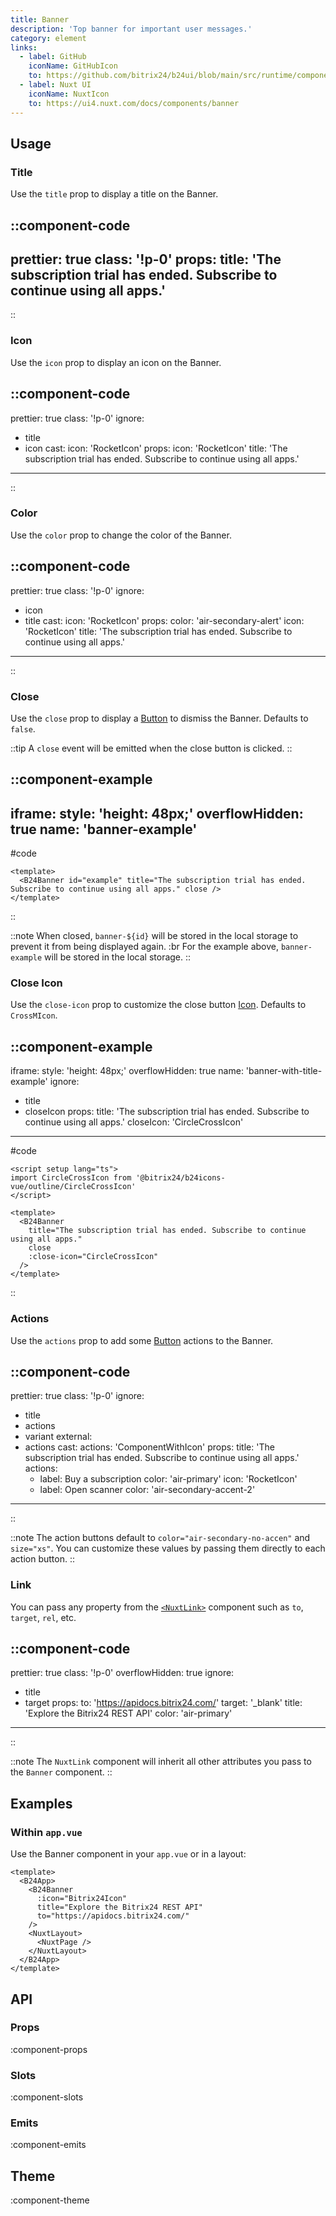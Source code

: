 ```yaml
---
title: Banner
description: 'Top banner for important user messages.'
category: element
links:
  - label: GitHub
    iconName: GitHubIcon
    to: https://github.com/bitrix24/b24ui/blob/main/src/runtime/components/Banner.vue
  - label: Nuxt UI
    iconName: NuxtIcon
    to: https://ui4.nuxt.com/docs/components/banner
---
```


## Usage

### Title

Use the `title` prop to display a title on the Banner.

::component-code
---
prettier: true
class: '!p-0'
props:
  title: 'The subscription trial has ended. Subscribe to continue using all apps.'
---
::

### Icon

Use the `icon` prop to display an icon on the Banner.

::component-code
---
prettier: true
class: '!p-0'
ignore:
  - title
  - icon
cast:
  icon: 'RocketIcon'
props:
  icon: 'RocketIcon'
  title: 'The subscription trial has ended. Subscribe to continue using all apps.'
---
::

### Color

Use the `color` prop to change the color of the Banner.

::component-code
---
prettier: true
class: '!p-0'
ignore:
  - icon
  - title
cast:
  icon: 'RocketIcon'
props:
  color: 'air-secondary-alert'
  icon: 'RocketIcon'
  title: 'The subscription trial has ended. Subscribe to continue using all apps.'
---
::

### Close

Use the `close` prop to display a [Button](/docs/components/button/) to dismiss the Banner. Defaults to `false`.

::tip
A `close` event will be emitted when the close button is clicked.
::

::component-example
---
iframe:
  style: 'height: 48px;'
overflowHidden: true
name: 'banner-example'
---
#code

```vue
<template>
  <B24Banner id="example" title="The subscription trial has ended. Subscribe to continue using all apps." close />
</template>
```

::

::note
When closed, `banner-${id}` will be stored in the local storage to prevent it from being displayed again. :br For the example above, `banner-example` will be stored in the local storage.
::

### Close Icon

Use the `close-icon` prop to customize the close button [Icon](https://bitrix24.github.io/b24icons/guide/icons.html). Defaults to `CrossMIcon`.

::component-example
---
iframe:
  style: 'height: 48px;'
overflowHidden: true
name: 'banner-with-title-example'
ignore:
  - title
  - closeIcon
props:
  title: 'The subscription trial has ended. Subscribe to continue using all apps.'
  closeIcon: 'CircleCrossIcon'
---
#code

```vue
<script setup lang="ts">
import CircleCrossIcon from '@bitrix24/b24icons-vue/outline/CircleCrossIcon'
</script>

<template>
  <B24Banner
    title="The subscription trial has ended. Subscribe to continue using all apps."
    close
    :close-icon="CircleCrossIcon"
  />
</template>
```

::

### Actions

Use the `actions` prop to add some [Button](/docs/components/button/) actions to the Banner.

::component-code
---
prettier: true
class: '!p-0'
ignore:
  - title
  - actions
  - variant
external:
  - actions
cast:
  actions: 'ComponentWithIcon'
props:
  title: 'The subscription trial has ended. Subscribe to continue using all apps.'
  actions:
    - label: Buy a subscription
      color: 'air-primary'
      icon: 'RocketIcon'
    - label: Open scanner
      color: 'air-secondary-accent-2'
---
::

::note
The action buttons default to `color="air-secondary-no-accen"` and `size="xs"`. You can customize these values by passing them directly to each action button.
::

### Link

You can pass any property from the [`<NuxtLink>`](https://nuxt.com/docs/api/components/nuxt-link) component such as `to`, `target`, `rel`, etc.

::component-code
---
prettier: true
class: '!p-0'
overflowHidden: true
ignore:
  - title
  - target
props:
  to: 'https://apidocs.bitrix24.com/'
  target: '_blank'
  title: 'Explore the Bitrix24 REST API'
  color: 'air-primary'
---
::

::note
The `NuxtLink` component will inherit all other attributes you pass to the `Banner` component.
::

## Examples

### Within `app.vue`

Use the Banner component in your `app.vue` or in a layout:

```vue [app.vue]{3-7}
<template>
  <B24App>
    <B24Banner
      :icon="Bitrix24Icon"
      title="Explore the Bitrix24 REST API"
      to="https://apidocs.bitrix24.com/"
    />
    <NuxtLayout>
      <NuxtPage />
    </NuxtLayout>
  </B24App>
</template>
```

## API

### Props

:component-props

### Slots

:component-slots

### Emits

:component-emits

## Theme

:component-theme
